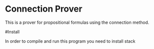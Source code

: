 # Connection Prover

This is a prover for propositional formulas using the connection method.

#Install

In order to compile and run this program you need to install stack

